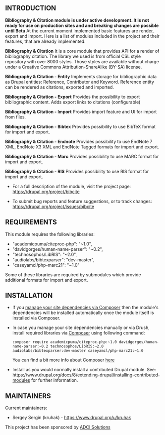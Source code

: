 INTRODUCTION
------------

 **Bibliography & Citation module is under active development. It is not ready for use on production sites and and breaking changes are possible until Beta**
 At the current moment implemented basic features are render, export and import. Here is a list of modules included in the project and their features, that are already implemented:

 **Bibliography & Citation**
 It is a core module that provides API for a render of bibliography citation. The library we used is from official CSL style repository with over 8000 styles. Those styles are available without charge under a Creative Commons Attribution-ShareAlike (BY-SA) license.

 **Bibliography & Citation - Entity**
 Implements storage for bibliographic data as Drupal entities: Reference, Contributor and Keyword. Reference entity can be rendered as citations, exported and imported.

 **Bibliography & Citation - Export** 
 Provides the possibility to export bibliographic content. Adds export links to citations (configurable)

 **Bibliography & Citation - Import** 
 Provides import feature and UI for import from files.

 **Bibliography & Citation - Bibtex**
 Provides possibility to use BibTeX format for import and export.

 **Bibliography & Citation - Endnote**
  Provides possibility to use EndNote 7 XML, EndNote X3 XML and EndNote Tagged formats for import and export.

 **Bibliography & Citation - Marc**
 Provides possibility to use MARC format for import and export.

 **Bibliography & Citation - RIS**
 Provides possibility to use RIS format for import and export.

 * For a full description of the module, visit the project page:
   https://drupal.org/project/bibcite

 * To submit bug reports and feature suggestions, or to track changes:
   https://drupal.org/project/issues/bibcite

REQUIREMENTS
------------

This module requires the following libraries:

 * "academicpuma/citeproc-php": "~1.0",
 * "davidgorges/human-name-parser": "~0.2",
 * "technosophos/LibRIS": "~2.0",
 * "audiolabs/bibtexparser": "dev-master",
 * "caseyamcl/php-marc21": "~1.0"

 Some of these libraries are required by submodules which provide additional formats for import and export.

INSTALLATION
------------

 * If you [manage your site dependencies via Composer](https://www.drupal.org/docs/develop/using-composer/using-composer-to-manage-drupal-site-dependencies)
   then the module's dependencies will be installed automatically once the module itself is installed
   via Composer.

 * In case you manage your site dependencies manually or via Drush,
   install required libraries via [Composer](https://www.drupal.org/docs/8/extending-drupal/installing-modules-composer-dependencies)
   using following command:

   `composer require academicpuma/citeproc-php:~1.0 davidgorges/human-name-parser:~0.2 technosophos/LibRIS:~2.0 audiolabs/bibtexparser:dev-master caseyamcl/php-marc21:~1.0`

   You can find a bit more info about Composer [here](https://www.drupal.org/node/2804889#comment-11651131)

 * Install as you would normally install a contributed Drupal module. See:
   https://www.drupal.org/docs/8/extending-drupal/installing-contributed-modules
   for further information.

MAINTAINERS
-----------

Current maintainers:
 * Sergey Sergin (kruhak) - https://www.drupal.org/u/kruhak

This project has been sponsored by [ADCI Solutions](http://www.adcisolutions.com/)
